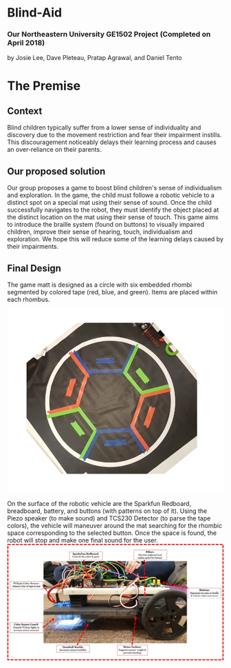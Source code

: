 # Blind-Aid
### Our Northeastern University GE1502 Project (Completed on April 2018)
by Josie Lee, Dave Pleteau, Pratap Agrawal, and Daniel Tento

# The Premise
## Context
Blind children typically suffer from a lower sense of individuality and discovery due to the movement restriction and fear their impairment instills. This discouragement noticeably delays their learning process and causes an over-reliance on their parents. 

## Our proposed solution
Our group proposes a game to boost blind children's sense of individualism and exploration. In the game, the child must followe a robotic vehicle to a distinct spot on a special mat using their sense of sound. Once the child successfully navigates to the robot, they must identify the object placed at the distinct location on the mat using their sense of touch. This game aims to introduce the braille system (found on buttons) to visually impaired children, improve their sense of hearing, touch, individualism and exploration. We hope this will reduce some of the learning delays caused by their impairments. 

## Final Design
The game matt is designed as a circle with six embedded rhombi segmented by colored tape (red, blue, and green). Items are placed within each rhombus.

![Mat](https://github.com/pleteaud/Blind-Aid/blob/main/Mat%20Final%20Design%20Edit.jpg?raw=true)

On the surface of the robotic vehicle are the Sparkfun Redboard, breadboard, battery, and buttons (with patterns on top of it). Using the Piezo speaker (to make sound) and TCS230 Detector (to parse the tape colors), the vehicle will maneuver around the mat searching for the rhombic space corresponding to the selected button. Once the space is found, the robot will stop and make one final sound for the user.
![Robot](https://github.com/pleteaud/Blind-Aid/blob/main/Final%20Design%20Layout.jpg?raw=true)
